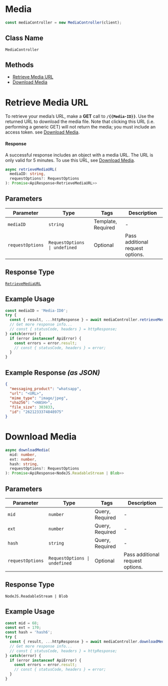 # Media

```ts
const mediaController = new MediaController(client);
```

## Class Name

`MediaController`

## Methods

* [Retrieve Media URL](../../doc/controllers/media.md#retrieve-media-url)
* [Download Media](../../doc/controllers/media.md#download-media)


# Retrieve Media URL

To retrieve your media’s URL, make a **GET** call to **`/{{Media-ID}}`**. Use the returned URL to download the media file. Note that clicking this URL (i.e. performing a generic GET) will not return the media; you must include an access token. see [Download Media](https://developers.facebook.com/docs/whatsapp/cloud-api/reference/media#download-media).

#### Response

A successful response includes an object with a media URL. The URL is only valid for 5 minutes. To use this URL, see [Download Media](https://developers.facebook.com/docs/whatsapp/cloud-api/reference/media#download-media).

```ts
async retrieveMediaURL(
  mediaID: string,
  requestOptions?: RequestOptions
): Promise<ApiResponse<RetrieveMediaURL>>
```

## Parameters

| Parameter | Type | Tags | Description |
|  --- | --- | --- | --- |
| `mediaID` | `string` | Template, Required | - |
| `requestOptions` | `RequestOptions \| undefined` | Optional | Pass additional request options. |

## Response Type

[`RetrieveMediaURL`](../../doc/models/retrieve-media-url.md)

## Example Usage

```ts
const mediaID = 'Media-ID0';
try {
  const { result, ...httpResponse } = await mediaController.retrieveMediaURL(mediaID);
  // Get more response info...
  // const { statusCode, headers } = httpResponse;
} catch(error) {
  if (error instanceof ApiError) {
    const errors = error.result;
    // const { statusCode, headers } = error;
  }
}
```

## Example Response *(as JSON)*

```json
{
  "messaging_product": "whatsapp",
  "url": "<URL>",
  "mime_type": "image/jpeg",
  "sha256": "<HASH>",
  "file_size": 303833,
  "id": "2621233374848975"
}
```


# Download Media

```ts
async downloadMedia(
  mid: number,
  ext: number,
  hash: string,
  requestOptions?: RequestOptions
): Promise<ApiResponse<NodeJS.ReadableStream | Blob>>
```

## Parameters

| Parameter | Type | Tags | Description |
|  --- | --- | --- | --- |
| `mid` | `number` | Query, Required | - |
| `ext` | `number` | Query, Required | - |
| `hash` | `string` | Query, Required | - |
| `requestOptions` | `RequestOptions \| undefined` | Optional | Pass additional request options. |

## Response Type

`NodeJS.ReadableStream | Blob`

## Example Usage

```ts
const mid = 68;
const ext = 170;
const hash = 'hash6';
try {
  const { result, ...httpResponse } = await mediaController.downloadMedia(mid, ext, hash);
  // Get more response info...
  // const { statusCode, headers } = httpResponse;
} catch(error) {
  if (error instanceof ApiError) {
    const errors = error.result;
    // const { statusCode, headers } = error;
  }
}
```

